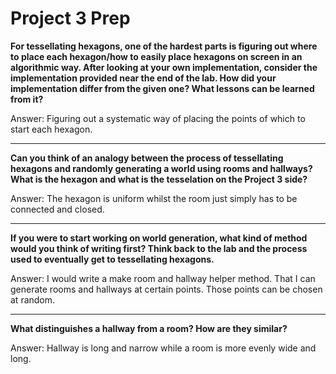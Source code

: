# Project 3 Prep

**For tessellating hexagons, one of the hardest parts is figuring out where to place each hexagon/how to easily place hexagons on screen in an algorithmic way.
After looking at your own implementation, consider the implementation provided near the end of the lab.
How did your implementation differ from the given one? What lessons can be learned from it?**

Answer: Figuring out a systematic way of placing the points of which to start each hexagon.

-----

**Can you think of an analogy between the process of tessellating hexagons and randomly generating a world using rooms and hallways?
What is the hexagon and what is the tesselation on the Project 3 side?**

Answer: The hexagon is uniform whilst the room just simply has to be connected and closed.

-----
**If you were to start working on world generation, what kind of method would you think of writing first? 
Think back to the lab and the process used to eventually get to tessellating hexagons.**

Answer: I would write a make room and hallway helper method. That I can generate rooms and hallways at certain points. Those points can be chosen at random. 

-----
**What distinguishes a hallway from a room? How are they similar?**

Answer: Hallway is long and narrow while a room is more evenly wide and long. 
